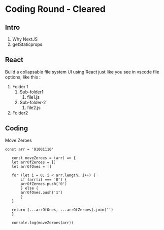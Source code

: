# Coding Round - Cleared

## Intro
1. Why NextJS
2. getStaticprops

## React
Build a collapsable file system UI using React just like you see in vscode file options,
like this : 
1. Folder 1
    1. Sub-folder1
        1. file1.js
    2. Sub-folder-2
        1. file2.js
2. Folder2

## Coding
 Move Zeroes

 ```
 const arr = '01001110'

    const moveZeroes = (arr) => {
    let arrOfZeroes = []
    let arrOfOnes = []

    for (let i = 0; i < arr.length; i++) {
        if (arr[i] === '0') {
        arrOfZeroes.push('0')
        } else {
        arrOfOnes.push('1')
        }
    }

    return [...arrOfOnes, ...arrOfZeroes].join('')
    }

    console.log(moveZeroes(arr))
 ```